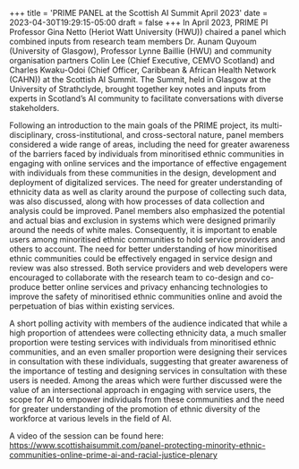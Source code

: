 +++
title = 'PRIME PANEL at the Scottish AI Summit April 2023'
date = 2023-04-30T19:29:15-05:00
draft = false
+++
In April 2023, PRIME PI Professor Gina Netto (Heriot Watt University (HWU)) chaired a panel which combined inputs from research team members Dr. Aunam Quyoum (University of Glasgow), Professor Lynne Baillie (HWU) and community organisation partners Colin Lee (Chief Executive, CEMVO Scotland) and Charles Kwaku-Odoi (Chief Officer, Caribbean & African Health Network (CAHN)) at the Scottish AI Summit. The Summit, held in Glasgow at the University of Strathclyde, brought together key notes and inputs from experts in Scotland’s AI community to facilitate conversations with diverse stakeholders.

Following an introduction to the main goals of the PRIME project, its multi-disciplinary, cross-institutional, and cross-sectoral nature, panel members considered a wide range of areas, including the need for greater awareness of the barriers faced by individuals from minoritised ethnic communities in engaging with online services and the importance of effective engagement with individuals from these communities in the design, development and deployment of digitalized services. The need for greater understanding of ethnicity data as well as clarity around the purpose of collecting such data, was also discussed, along with how processes of data collection and analysis could be improved.  Panel members also emphasized the potential and actual bias and exclusion in systems which were designed primarily around the needs of white males. Consequently, it is important to enable users among minoritised ethnic communities to hold service providers and others to account. The need for better understanding of how minoritised ethnic communities could be effectively engaged in service design and review was also stressed. Both service providers and web developers were encouraged to collaborate with the research team to co-design and co-produce better online services and privacy enhancing technologies to improve the safety of minoritised ethnic communities online and avoid the perpetuation of bias within existing services.

A short polling activity with members of the audience indicated that while a high proportion of attendees were collecting ethnicity data, a much smaller proportion were testing services with individuals from minoritised ethnic communities, and an even smaller proportion were designing their services in consultation with these individuals, suggesting that greater awareness of the importance of testing and designing services in consultation with these users is needed. Among the areas which were further discussed were the value of an intersectional approach in engaging with service users, the scope for AI to empower individuals from these communities and the need for greater understanding of  the promotion of ethnic diversity of the workforce at various levels in the field of AI.

A video of the session can be found here: https://www.scottishaisummit.com/panel-protecting-minority-ethnic-communities-online-prime-ai-and-racial-justice-plenary  
